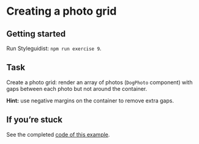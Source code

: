 # Creating a photo grid

## Getting started

Run Styleguidist: `npm run exercise 9`.

## Task

Create a photo grid: render an array of photos (`DogPhoto` component) with gaps between each photo but not around the container.

**Hint:** use negative margins on the container to remove extra gaps.

## If you’re stuck

See the completed [code of this example](../../components/app/Dogs.js).
